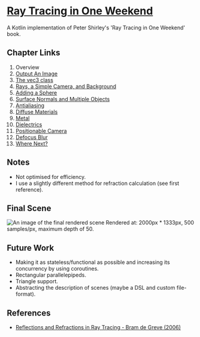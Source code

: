 # [Ray Tracing in One Weekend](https://raytracing.github.io/books/RayTracingInOneWeekend.html)

A Kotlin implementation of Peter Shirley's 'Ray Tracing in One Weekend' book.


## Chapter Links

1.  Overview
1.  [Output An Image](https://raytracing.github.io/books/RayTracingInOneWeekend.html#outputanimage)
1.  [The vec3 class](https://raytracing.github.io/books/RayTracingInOneWeekend.html#thevec3class)
1. [Rays, a Simple Camera, and Background](https://raytracing.github.io/books/RayTracingInOneWeekend.html#rays,asimplecamera,andbackground)
1. [Adding a Sphere](https://raytracing.github.io/books/RayTracingInOneWeekend.html#addingasphere)
1. [Surface Normals and Multiple Objects](https://raytracing.github.io/books/RayTracingInOneWeekend.html#surfacenormalsandmultipleobjects)
1. [Antialiasing](https://raytracing.github.io/books/RayTracingInOneWeekend.html#antialiasing)
1. [Diffuse Materials](https://raytracing.github.io/books/RayTracingInOneWeekend.html#diffusematerials)
1. [Metal](https://raytracing.github.io/books/RayTracingInOneWeekend.html#metal)
1. [Dielectrics](https://raytracing.github.io/books/RayTracingInOneWeekend.html#dielectrics)
1. [Positionable Camera](https://raytracing.github.io/books/RayTracingInOneWeekend.html#positionablecamera)
1.  [Defocus Blur](https://raytracing.github.io/books/RayTracingInOneWeekend.html#defocusblur)
1.  [Where Next?](https://raytracing.github.io/books/RayTracingInOneWeekend.html#wherenext?)


## Notes

-   Not optimised for efficiency.
-   I use a slightly different method for refraction calculation (see first reference).


## Final Scene

![An image of the final rendered scene](generated/finalScene.png "Final Rendered Scene")
Rendered at: 2000px * 1333px, 500 samples/px, maximum depth of 50.


## Future Work

-   Making it as stateless/functional as possible and increasing its concurrency by using coroutines.
-   Rectangular parallelepipeds.    
-   Triangle support.
-   Abstracting the description of scenes (maybe a DSL and custom file-format).


## References

- [Reflections and Refractions in Ray Tracing - Bram de Greve (2006)](https://graphics.stanford.edu/courses/cs148-10-summer/docs/2006--degreve--reflection_refraction.pdf)
